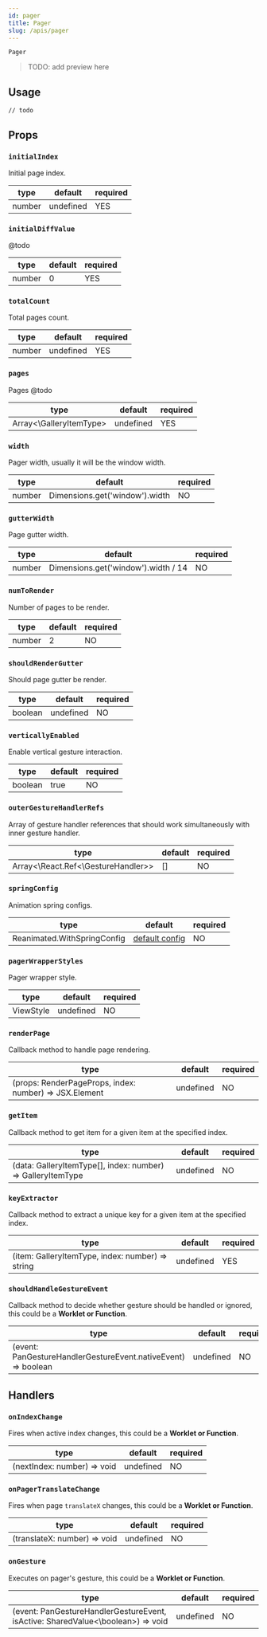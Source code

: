 ```yaml
---
id: pager
title: Pager
slug: /apis/pager
---
```


`Pager`

> TODO: add preview here

## Usage

```tsx
// todo
```

## Props

### `initialIndex`

Initial page index.

type | default | required
------ | ------ | ------
number | undefined | YES

### `initialDiffValue`

@todo

type | default | required
------ | ------ | ------
number | 0 | YES


### `totalCount`

Total pages count.

type | default | required
------ | ------ | ------
number | undefined | YES

### `pages`

Pages @todo

type | default | required
------ | ------ | ------
Array<\GalleryItemType> | undefined | YES

### `width`

Pager width, usually it will be the window width.

type | default | required
------ | ------ | ------
number | Dimensions.get('window').width | NO

### `gutterWidth` 

Page gutter width.

type | default | required
------ | ------ | ------
number | Dimensions.get('window').width / 14 | NO

### `numToRender`

Number of pages to be render.

type | default | required
------ | ------ | ------
number | 2 | NO


### `shouldRenderGutter`

Should page gutter be render. 

type | default | required
------ | ------ | ------
boolean | undefined | NO

### `verticallyEnabled`

Enable vertical gesture interaction.

type | default | required
------ | ------ | ------
boolean | true | NO

### `outerGestureHandlerRefs`

Array of gesture handler references that should work simultaneously with inner gesture handler.

type | default | required
------ | ------ | ------
Array<\React.Ref<\GestureHandler>> | [] | NO

### `springConfig`

Animation spring configs.

type | default | required
------ | ------ | ------
Reanimated.WithSpringConfig | [default config](./src/Pager.tsx#L307) | NO

### `pagerWrapperStyles`

Pager wrapper style.

type | default | required
------ | ------ | ------
ViewStyle | undefined | NO

### `renderPage`

Callback method to handle page rendering.

type | default | required
------ | ------ | ------
(props: RenderPageProps, index: number) => JSX.Element | undefined | NO

### `getItem` 

Callback method to get item for a given item at the specified index.

type | default | required
------ | ------ | ------
(data: GalleryItemType[], index: number) => GalleryItemType | undefined | NO

### `keyExtractor`

Callback method to extract a unique key for a given item at the specified index.

type | default | required
------ | ------ | ------
(item: GalleryItemType, index: number) => string | undefined | YES

### `shouldHandleGestureEvent`

Callback method to decide whether gesture should be handled or ignored, this could be a **Worklet or Function**.

type | default | required
------ | ------ | ------
(event: PanGestureHandlerGestureEvent.nativeEvent) => boolean | undefined | NO


## Handlers

### `onIndexChange`

Fires when active index changes, this could be a **Worklet or Function**.

type | default | required
------ | ------ | ------
(nextIndex: number) => void | undefined  | NO

### `onPagerTranslateChange`

Fires when page `translateX` changes, this could be a **Worklet or Function**.

type | default | required
------ | ------ | ------
(translateX: number) => void | undefined  | NO

### `onGesture` 

Executes on pager's gesture, this could be a **Worklet or Function**.

type | default | required
------ | ------ | ------
(event: PanGestureHandlerGestureEvent, isActive: SharedValue<\boolean>) => void | undefined  | NO

